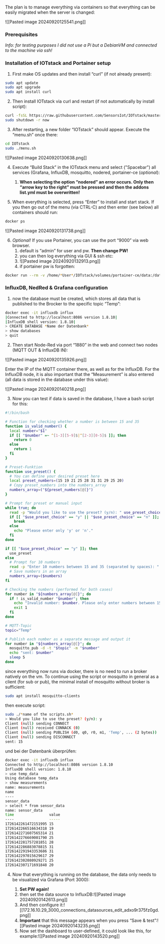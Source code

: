 
The plan is to manage everything via containers so that everything can be easily migrated when the server is changed:

![[Pasted image 20240920125541.png]]

### Prerequisites

*Info: for testing purposes I did not use a Pi but a DebianVM and connected to the machine via ssh!* 

### Installation of IOTstack and Portainer setup

1. First make OS updates and then install “curl” (if not already present):

```Bash
sudo apt update 
sudo apt upgrade
sudo apt install curl
```

2. Then install IOTstack via curl and restart (if not automatically by install script):

```bash
curl -fsSL https://raw.githubusercontent.com/SensorsIot/IOTstack/master/install.sh | bash 
sudo shutdown -r now
```

3. After restarting, a new folder “IOTstack” should appear. Execute the “menu.sh” once there:

```bash
cd IOTstack
sudo ./menu.sh
```

![[Pasted image 20240920130638.png]]

4. Execute “Build Stack” in the IOTstack menu and select ("Spacebar") all services (Grafana, InfluxDB, mosquitto, nodered, portainer-ce (*optional*):
	1. **When selecting the option “nodered” an error occurs. Only then “arrow key to the right” must be pressed and then the addons list.yml must be overwritten!**

5. When everything is selected, press “Enter” to install and start stack. If you then go out of the menu (via CTRL-C) and then enter (see below) all containers should run:

```bash
docker ps
```

![[Pasted image 20240920131738.png]]

6. *Optional!* If you use Portainer, you can use the port “9000” via web browser.
	1. default is “admin” for user and pw. **Then change PW!**
	2. you can then log everything via GUI & ssh etc:
	3. ![[Pasted image 20240920132913.png]]
	4. if portainer pw is forgotten:

```bash
docker run --rm -v /home/*User*/IOTstack/volumes/portainer-ce/data:/data portainer/helper-reset-password
```

### InfluxDB, NedRed & Grafana configuration

1. now the database must be created, which stores all data that is published to the Brocker to the specific topic “Temp”:

```bash
docker exec -it influxdb influx
|Connected to http://localhost:8086 version 1.8.10|
|InfluxDB shell version: 1.8.10|
> CREATE DATABASE *Name der Datenbank*
> show databases
> quit
```

2. Then start Node-Red via port “1880” in the web and connect two nodes (MQTT OUT & InfluxDB IN):

![[Pasted image 20240920135926.png]]

Enter the IP of the MQTT container there, as well as for the InfluxDB. For the InfluxDB node, it is also important that the “Measurement” is also entered (all data is stored in the database under this value):

![[Pasted image 20240920140218.png]]

3. Now you can test if data is saved in the database, I have a bash script for this:

```bash
#!/bin/bash

# Function for checking whether a number is between 15 and 35
function is_valid_number() {
  local number="$1"
  if [[ "$number" =~ ^[1-3][5-9]$|^[2-3][0-5]$ ]]; then
    return 0
  else
    return 1
  fi
}

# Preset-Funktion
function use_preset() {
  # You can define your desired preset here
  local preset_numbers=(15 19 21 25 28 31 31 29 25 20)
  # Copy preset_numbers into the numbers_array
  numbers_array=("${preset_numbers[@]}")
}

# Prompt for preset or manual input
while true; do
  read -p "Would you like to use the preset? (y/n): " use_preset_choice
  if [[ "$use_preset_choice" == "y" || "$use_preset_choice" == "n" ]]; then
    break
  else
    echo "Please enter only 'y' or 'n'."
  fi
done

if [[ "$use_preset_choice" == "y" ]]; then
  use_preset
else
  # Prompt for 10 numbers
  read -p "Enter 10 numbers between 15 and 35 (separated by spaces): " numbers
  # Save numbers in an array
  numbers_array=($numbers)
fi

# Checking the numbers (performed for both cases)
for number in "${numbers_array[@]}"; do
  if ! is_valid_number "$number"; then
    echo "Invalid number: $number. Please only enter numbers between 15 and 35."
    exit 1
  fi
done

# MQTT-Topic
topic="Temp"

# Publish each number as a separate message and output it
for number in "${numbers_array[@]}"; do
  mosquitto_pub -d -t "$topic" -m "$number"
  echo "sent: $number"
  sleep 5
done
```

since everything now runs via docker, there is no need to run a broker natively on the vm. To continue using the script or mosquitto in general as a client (for sub or pub), the minimal install of mosquitto without broker is sufficient:

```bash
sudo apt install mosquitto-clients
```


then execute script:

```bash
sudo ./*name of the scripts.sh*
> Would you like to use the preset? (y/n): y
Client (null) sending CONNECT
Client (null) received CONNACK (0)
Client (null) sending PUBLISH (d0, q0, r0, m1, 'Temp', ... (2 bytes))
Client (null) sending DISCONNECT
sent: 15
```

und bei der Datenbank überprüfen:

```bash
docker exec -it influxdb influx
Connected to http://localhost:8086 version 1.8.10
InfluxDB shell version: 1.8.10
> use temp_data
Using database temp_data
> show measurements
name: measurements
name
----
sensor_data
> select * from sensor_data
name: sensor_data
time                value
----                -----
1726142261472151995 15
1726142266516634318 19
1726142271607565314 21
1726142276669001790 25
1726142281757281851 28
1726142286883078815 31
1726142291943353686 31
1726142297015629617 29
1726142302080929271 25
1726142307171691848 20
```



4. Now that everything is running on the database, the data only needs to be visualized via Grafana (Port 3000):

	1. **Set PW again!**
	2. then set the data source to InfluxDB:![[Pasted image 20240920142613.png]]
	3. And then configure it:![[172.16.10.29_3000_connections_datasources_edit_adxo9r375fz0gd.png]]
	4. **Important** that this message appears when you press “Save & test”:![[Pasted image 20240920143235.png]]
	5. Now set the dashboard to user-defined, it could look like this, for example:![[Pasted image 20240920143520.png]]

